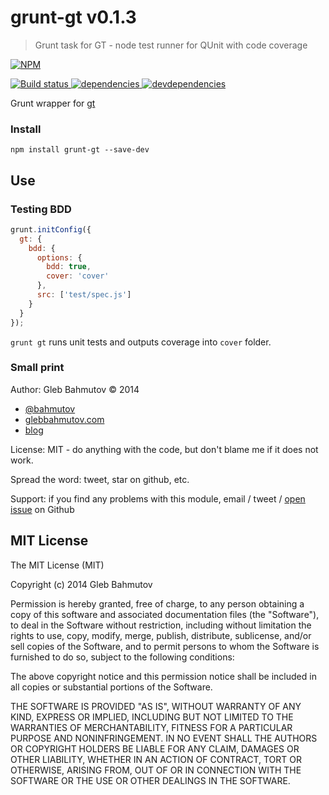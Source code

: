 # grunt-gt v0.1.3

> Grunt task for GT - node test runner for QUnit with code coverage

[![NPM][grunt-gt-icon] ][grunt-gt-url]

[![Build status][grunt-gt-ci-image] ][grunt-gt-ci-url]
[![dependencies][grunt-gt-dependencies-image] ][grunt-gt-dependencies-url]
[![devdependencies][grunt-gt-devdependencies-image] ][grunt-gt-devdependencies-url]

[grunt-gt-icon]: https://nodei.co/npm/grunt-gt.png?downloads=true
[grunt-gt-url]: https://npmjs.org/package/grunt-gt
[grunt-gt-ci-image]: https://travis-ci.org/bahmutov/grunt-gt.png?branch=master
[grunt-gt-ci-url]: https://travis-ci.org/bahmutov/grunt-gt
[grunt-gt-dependencies-image]: https://david-dm.org/bahmutov/grunt-gt.png
[grunt-gt-dependencies-url]: https://david-dm.org/bahmutov/grunt-gt
[grunt-gt-devdependencies-image]: https://david-dm.org/bahmutov/grunt-gt/dev-status.png
[grunt-gt-devdependencies-url]: https://david-dm.org/bahmutov/grunt-gt#info=devDependencies



Grunt wrapper for [gt](https://github.com/bahmutov/gt)

### Install

`npm install grunt-gt --save-dev`

## Use

### Testing BDD

```js
grunt.initConfig({
  gt: {
    bdd: {
      options: {
        bdd: true,
        cover: 'cover'
      },
      src: ['test/spec.js']
    }
  }
});
```

`grunt gt` runs unit tests and outputs coverage into `cover` folder.




### Small print

Author: Gleb Bahmutov &copy; 2014

* [@bahmutov](https://twitter.com/bahmutov)
* [glebbahmutov.com](http://glebbahmutov.com)
* [blog](http://bahmutov.calepin.co/)

License: MIT - do anything with the code, but don't blame me if it does not work.

Spread the word: tweet, star on github, etc.

Support: if you find any problems with this module, email / tweet /
[open issue](https://github.com/bahmutov/grunt-gt/issues) on Github



## MIT License

The MIT License (MIT)

Copyright (c) 2014 Gleb Bahmutov

Permission is hereby granted, free of charge, to any person obtaining a copy of
this software and associated documentation files (the "Software"), to deal in
the Software without restriction, including without limitation the rights to
use, copy, modify, merge, publish, distribute, sublicense, and/or sell copies of
the Software, and to permit persons to whom the Software is furnished to do so,
subject to the following conditions:

The above copyright notice and this permission notice shall be included in all
copies or substantial portions of the Software.

THE SOFTWARE IS PROVIDED "AS IS", WITHOUT WARRANTY OF ANY KIND, EXPRESS OR
IMPLIED, INCLUDING BUT NOT LIMITED TO THE WARRANTIES OF MERCHANTABILITY, FITNESS
FOR A PARTICULAR PURPOSE AND NONINFRINGEMENT. IN NO EVENT SHALL THE AUTHORS OR
COPYRIGHT HOLDERS BE LIABLE FOR ANY CLAIM, DAMAGES OR OTHER LIABILITY, WHETHER
IN AN ACTION OF CONTRACT, TORT OR OTHERWISE, ARISING FROM, OUT OF OR IN
CONNECTION WITH THE SOFTWARE OR THE USE OR OTHER DEALINGS IN THE SOFTWARE.



